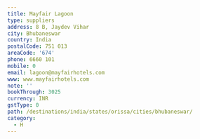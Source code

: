```yaml
---
title: Mayfair Lagoon
type: suppliers
address: 8 B, Jaydev Vihar
city: Bhubaneswar
country: India
postalCode: 751 013
areaCode: '674'
phone: 6660 101
mobile: 0
email: lagoon@mayfairhotels.com
www: www.mayfairhotels.com
note: ''
bookThrough: 3025
currency: INR
gstType: 0
path: /destinations/india/states/orissa/cities/bhubaneswar/
category:
  - H
---
```


